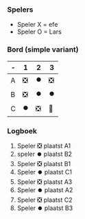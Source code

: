 ### Spelers
- Speler X = efe 
- Speler O = Lars

### Bord (simple variant)
| - | 1 | 2 | 3 |
|---|---|---|---|
| A |❎|⏺️|❎|
| B |❎|⏺️|⏺️|
| C |⏺️|❎|🔲|

### Logboek
1. Speler ❎ plaatst A1
2. speler ⏺️ plaatst B2
3. Speler ❎ plaatst B1
4. Speler ⏺️ plaatst C1
5. Speler ❎ plaatst A3
6. Speler ⏺️ plaatst A2
7. Speler ❎ plaatst C2
8. Speler ⏺️ plaatst B3